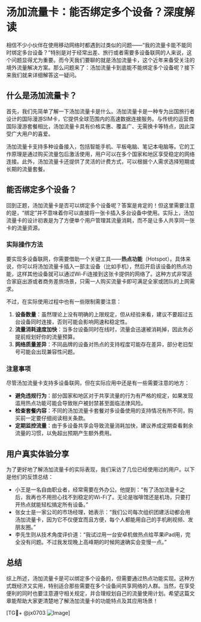 # 汤加流量卡：能否绑定多个设备？深度解读

相信不少小伙伴在使用移动网络时都遇到过类似的问题——“我的流量卡能不能同时绑定多台设备？”特别是对于经常出差、旅行或者需要多设备联网的人来说，这个问题显得尤为重要。而今天我们要聊的就是汤加流量卡，这个近年来备受关注的境外流量解决方案。那么问题来了：汤加流量卡到底能不能绑定多个设备呢？接下来我们就来详细解答这一疑问。

## 什么是汤加流量卡？

首先，我们先简单了解一下汤加流量卡是什么。汤加流量卡是一种专为出国旅行者设计的国际漫游SIM卡，它提供全球范围内的高速数据连接服务。与传统的运营商国际漫游套餐相比，汤加流量卡具有价格实惠、覆盖广、无需换卡等特点，因此深受广大用户的喜爱。

汤加流量卡支持多种设备接入，包括智能手机、平板电脑、笔记本电脑等。它的工作原理是通过购买流量包后激活使用，用户可以在多个国家和地区享受稳定的网络连接。此外，汤加流量卡还提供了灵活的计费方式，可以根据个人需求选择短期或长期的流量套餐。

## 能否绑定多个设备？

回到正题，汤加流量卡是否可以绑定多个设备呢？答案是肯定的！但这里需要注意的是，“绑定”并不意味着你可以直接将一张卡插入多台设备中使用。实际上，汤加流量卡的设计初衷是为了方便单个用户管理其流量消耗，而不是让多人共享同一张卡的流量资源。

### 实际操作方法

要实现多设备联网，你需要借助一个关键工具——**热点功能**（Hotspot）。具体来说，你可以将汤加流量卡插入一部主设备（比如手机），然后开启该设备的热点功能，这样其他设备就可以通过Wi-Fi连接到这张卡提供的网络了。这种方式非常适合家庭出游或者商务差旅场景，只需一人购买流量卡即可满足全家或团队的上网需求。

不过，在实际使用过程中也有一些限制需要注意：

1. **设备数量**：虽然理论上没有明确的上限规定，但从经验来看，建议不要超过五台设备同时连接，否则可能会影响网速和稳定性。
2. **流量消耗速度加快**：当多台设备同时在线时，流量会迅速被消耗掉，因此务必提前规划好你的流量预算。
3. **网络质量差异**：不同品牌的设备对热点的支持程度可能存在差异，部分老旧型号可能会出现兼容性问题。

### 注意事项

尽管汤加流量卡支持多设备联网，但在实际应用中还是有一些需要注意的地方：

- **避免违规行为**：部分国家和地区对于共享流量的行为有严格的规定，如果发现滥用热点功能可能会导致账户被封禁甚至面临法律风险。
- **检查套餐内容**：不同的汤加流量卡套餐对多设备使用的支持情况有所不同，购买前一定要仔细阅读相关条款。
- **定期监控流量**：由于多设备共享会导致流量消耗加快，建议养成定期查看剩余流量的习惯，以免超出预期产生额外费用。

## 用户真实体验分享

为了更好地了解汤加流量卡的实际表现，我们采访了几位已经使用过的用户。以下是他们的反馈总结：

- 小王是一名自由职业者，经常需要在外办公。他提到：“有了汤加流量卡之后，我再也不用担心找不到稳定的Wi-Fi了。无论是咖啡馆还是机场，只要打开热点就能轻松搞定所有设备。”
- 张女士是一家公司的市场经理，她表示：“我们公司每次组织团建活动都会用汤加流量卡，因为它不仅便宜而且方便，每个人都能用自己的手机刷视频、发朋友圈。”
- 李先生则从技术角度评价道：“我试过用一台安卓机做热点给苹果iPad用，完全没有问题。不过我发现晚上高峰期的时候网速确实会变慢一点。”

## 总结

综上所述，汤加流量卡是可以绑定多个设备的，但需要通过热点功能实现。这种方式既经济又实用，特别适合那些需要在多个设备间共享网络的人群。当然，在享受便利的同时也要注意遵守相关规定，并合理规划自己的流量使用计划。希望这篇文章能帮助大家更清楚地了解汤加流量卡的功能特点及其应用场景！

[TG💪+ @jx0703 ![Image](https://github.com/user-attachments/assets/dbca1d08-cadb-493c-b0ec-ad6f7a83f270)]